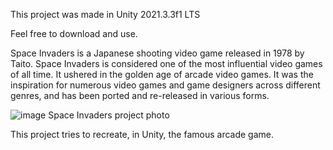 This project was made in Unity 2021.3.3f1 LTS

Feel free to download and use.

Space Invaders is a Japanese shooting video game released in 1978 by Taito. Space Invaders is considered one of the most influential video games of all time. It ushered in the golden age of arcade video games. It was the inspiration for numerous video games and game designers across different genres, and has been ported and re-released in various forms.

![image](https://user-images.githubusercontent.com/32820715/205759547-18b51a2a-911a-48c9-a0c8-41aeb88c914c.png)
Space Invaders project photo

This project tries to recreate, in Unity, the famous arcade game.
